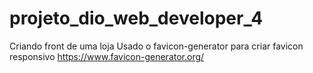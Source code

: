 # projeto_dio_web_developer_4
Criando front de uma loja 
Usado o favicon-generator para criar favicon responsivo 
https://www.favicon-generator.org/